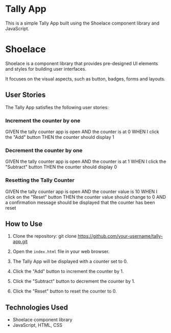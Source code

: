 

# Tally App

This is a simple Tally App built using the Shoelace component library and JavaScript.

# Shoelace 
Shoelace is a component library that provides pre-designed UI elements and styles for building user interfaces. 

It focuses on the visual aspects, such as button, badges, forms and layouts.

## User Stories

The Tally App satisfies the following user stories:

### Increment the counter by one
GIVEN the tally counter app is open
AND the counter is at 0
WHEN I click the "Add" button
THEN the counter should display 1


### Decrement the counter by one
GIVEN the tally counter app is open
AND the counter is at 1
WHEN I click the "Subtract" button
THEN the counter should display 0


### Resetting the Tally Counter
GIVEN the tally counter app is open
AND the counter value is 10
WHEN I click on the "Reset" button
THEN the counter value should change to 0
AND a confirmation message should be displayed that the counter has been reset


## How to Use

1. Clone the repository:
git clone https://github.com/your-username/tally-app.git

2. Open the `index.html` file in your web browser.

3. The Tally App will be displayed with a counter set to 0.

4. Click the "Add" button to increment the counter by 1.

5. Click the "Subtract" button to decrement the counter by 1.

6. Click the "Reset" button to reset the counter to 0.

## Technologies Used

- Shoelace component library
- JavaScript, HTML, CSS







